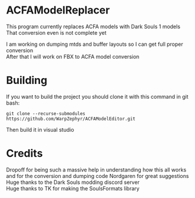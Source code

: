 # ACFAModelReplacer
This program currently replaces ACFA models with Dark Souls 1 models  
That conversion even is not complete yet  

I am working on dumping mtds and buffer layouts so I can get full proper conversion  
After that I will work on FBX to ACFA model conversion

# Building
If you want to build the project you should clone it with this command in git bash:  
```
git clone --recurse-submodules https://github.com/WarpZephyr/ACFAModelEditor.git  
```
Then build it in visual studio

# Credits
Dropoff for being such a massive help in understanding how this all works and for the conversion and dumping code
Nordgaren for great suggestions
Huge thanks to the Dark Souls modding discord server  
Huge thanks to TK for making the SoulsFormats library